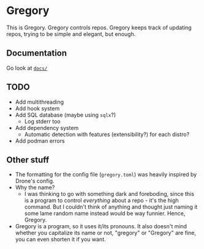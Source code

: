 # Gregory

This is Gregory. Gregory controls repos. Gregory keeps track of updating repos, trying to be simple and elegant, but enough.

## Documentation

Go look at [`docs/`](/docs/)

## TODO

- Add multithreading
- Add hook system
- Add SQL database (maybe using `sqlx`?)
  - Log stderr too
- Add dependency system
  - Automatic detection with features (extensibility?) for each distro?
- Add podman errors

## Other stuff

- The formatting for the config file (`gregory.toml`) was heavily inspired by Drone's config.
- Why the name?
  - I was thinking to go with something dark and foreboding, since this is a program to control *everything* about a repo - it's the high command. But I couldn't think of anything and thought just naming it some lame random name instead would be way funnier. Hence, Gregory.
- Gregory is a program, so it uses it/its pronouns. It also doesn't mind whether you capitalize its name or not, "gregory" or "Gregory" are fine, you can even shorten it if you want.
